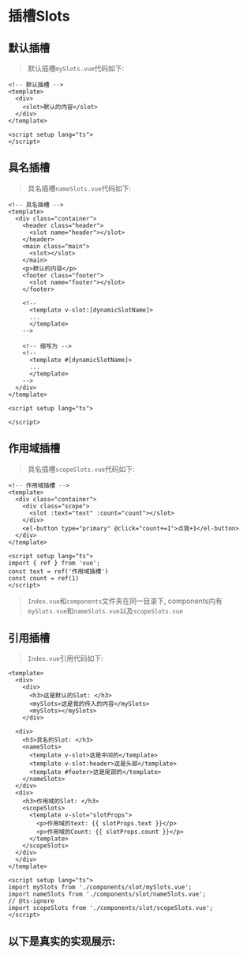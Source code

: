 # 插槽Slots
## 默认插槽
> 默认插槽`mySlots.vue`代码如下:
```vue
<!-- 默认插槽 -->
<template>
  <div>
    <slot>默认的内容</slot>
  </div>
</template>

<script setup lang="ts">
</script>
```
## 具名插槽
> 具名插槽`nameSlots.vue`代码如下:
```vue
<!-- 具名插槽 -->
<template>
  <div class="container">
    <header class="header">
      <slot name="header"></slot>
    </header>
    <main class="main">
      <slot></slot>
    </main>
    <p>默认的内容</p>
    <footer class="footer">
      <slot name="footer"></slot>
    </footer>

    <!-- 
      <template v-slot:[dynamicSlotName]>
      ...
      </template>
    -->

    <!-- 缩写为 -->
    <!--
      <template #[dynamicSlotName]>
      ...
      </template>
    -->
  </div>
</template>

<script setup lang="ts">

</script>
```
## 作用域插槽
> 具名插槽`scopeSlots.vue`代码如下:
```vue
<!-- 作用域插槽 -->
<template>
  <div class="container">
    <div class="scope">
      <slot :text="text" :count="count"></slot>
    </div>
    <el-button type="primary" @click="count+=1">点我+1</el-button>
  </div>
</template>

<script setup lang="ts">
import { ref } from 'vue';
const text = ref('作用域插槽')
const count = ref(1)
</script>

```
> `Index.vue`和`components`文件夹在同一目录下, components内有`mySlots.vue`和`nameSlots.vue`以及`scopeSlots.vue`
## 引用插槽
> `Index.vue`引用代码如下:

```vue
<template>
  <div>
    <div>
      <h3>这是默认的Slot: </h3>
      <mySlots>这是我的传入的内容</mySlots>
      <mySlots></mySlots>
    </div>

  <div>
    <h3>具名的Slot: </h3>
    <nameSlots>
      <template v-slot>这是中间的</template>
      <template v-slot:header>这是头部</template>
      <template #footer>这是尾部的</template>
    </nameSlots>
  </div>
  <div>
    <h3>作用域的Slot: </h3>
    <scopeSlots>
      <template v-slot="slotProps">
        <p>作用域的text: {{ slotProps.text }}</p>
        <p>作用域的Count: {{ slotProps.count }}</p>
      </template>
    </scopeSlots>
  </div>
  </div>
</template>

<script setup lang="ts">
import mySlots from './components/slot/mySlots.vue';
import nameSlots from './components/slot/nameSlots.vue';
// @ts-ignore
import scopeSlots from './components/slot/scopeSlots.vue';
</script>

```
## 以下是真实的实现展示:
<Index />
<script setup>
import Index from './components/slot/index.vue'
</script>